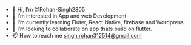 - 👋 Hi, I’m @Rohan-Singh2805
- 👀 I’m interested in App and web Development
- 🌱 I’m currently learning Fluter, React Native, firebase and Wordpress.
- 💞️ I’m looking to collaborate on app thats build on flutter.
- 📫 How to reach me singh.rohan312514@gmail.com

<!---
Rohan-Singh2805/Rohan-Singh2805 is a ✨ special ✨ repository because its `README.md` (this file) appears on your GitHub profile.
You can click the Preview link to take a look at your changes.
--->
